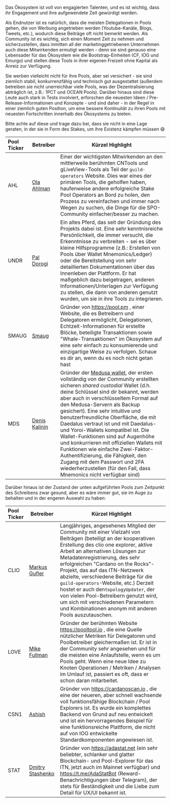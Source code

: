 Das Ökosystem ist voll von engagierten Talenten, und es ist wichtig, dass ihr Engagement und ihre aufgewendete Zeit gewürdigt werden.

Als Endnutzer ist es natürlich, dass die meisten Delegationen in Pools gehen, die von Werbung angetrieben werden (Youtube-Kanäle, Blogs, Tweets, etc.), wodurch diese Beiträge oft nicht bemerkt werden. Als Community ist es wichtig, sich einen Moment Zeit zu nehmen und sicherzustellen, dass inmitten all der marketinggetriebenen Unternehmen auch diese Mitwirkenden ermutigt werden - denn sie sind genauso eine Lebensader für das Ökosystem wie die Bootstrap-Einheiten (CF, IOG und Emurgo) und stellen diese Tools in ihrer eigenen Freizeit ohne Kapital als Anreiz zur Verfügung.

Sie werben vielleicht nicht für ihre Pools, aber sei versichert - sie sind ziemlich stabil, konkurrenzfähig und technisch gut ausgestattet (außerdem betreiben sie nicht unerreichbar viele Pools, was der Dezentralisierung abträglich ist, z.B.: 1PCT und OCEAN Pools). Darüber hinaus sind diese Leute auch stark in Tests involviert, erforschen die neuesten Ideen / Pre-Release-Informationen und Konzepte - und sind daher - in der Regel in einer ziemlich guten Position, um eine bessere Kontinuität zu ihren Pools mit neuesten Fortschritten innerhalb des Ökosystems zu bieten.

Bitte achte auf diese und trage dazu bei, dass sie nicht in eine Lage geraten, in der sie in Form des Stakes, um ihre Existenz kämpfen müssen :smile:

|Pool Ticker   |Betreiber         |Kürzel Highlight                                  |
|:-------------|------------------|-------------------------------------------------|
|AHL           |[Ola Ahlman]      |Einer der wichtigsten Mitwirkenden an den mittlerweile berühmten CNTools und gLiveView-Tools als Teil der `guild-operators` Website. Dies war eines der primären Tools, die geholfen haben, haufenweise andere erfolgreiche Stake Pool Operators an Bord zu holen, den Prozess zu vereinfachen und immer nach Wegen zu suchen, die Dinge für die SPO-Community einfacher/besser zu machen.|
|UNDR          |[Pal Dorogi]      |Ein altes Pferd, das seit der Gründung des Projekts dabei ist. Eine sehr kenntnisreiche Persönlichkeit, die immer versucht, die Erkenntnisse zu verbreiten - sei es über kleine Hilfsprogramme (z.B.: Erstellen von Pools über Wallet Mnemonics/Ledger) oder die Bereitstellung von sehr detaillierten Dokumentationen über das Innenleben der Plattform. Er hat maßgeblich dazu beigetragen, anderen Informationen/Unterlagen zur Verfügung zu stellen, die dann von anderen genutzt wurden, um sie in ihre Tools zu integrieren. |
|SMAUG         |[Smaug]           |Gründer von https://pool.pm , einer Website, die es Betreibern und Delegatoren ermöglicht, Delegationen, Echtzeit-Informationen für erstellte Blöcke, beteiligte Transaktionen sowie "Whale-Transaktionen" im Ökosystem auf eine sehr einfach zu konsumierende und einzigartige Weise zu verfolgen. Schaue es dir an, wenn du es noch nicht getan hast|
|MDS           |[Denis Kalinin]   |Gründer der [Medusa wallet](https://adawallet.io), der ersten vollständig von der Community erstellten sicheren *shared custodial* Wallet (d.h. deine Schlüssel sind dir bekannt, werden aber auch in verschlüsseltem Format auf den Medusa-Servern als Backup gesichert). Eine sehr intuitive und benutzerfreundliche Oberfläche, die mit Daedalus vertraut ist und mit Daedalus- und Yoroi-Wallets kompatibel ist. Die Wallet-Funktionen sind auf Augenhöhe und konkurrieren mit offiziellen Wallets mit Funktionen wie einfache Zwei-Faktor-Authentifizierung, die Fähigkeit, den Zugang mit dem Passwort und 2FA wiederherzustellen (für den Fall, dass Mnemonics nicht verfügbar sind)|


Darüber hinaus ist der Zustand der unten aufgeführten Pools zum Zeitpunkt des Schreibens zwar gesund, aber es wäre immer gut, sie im Auge zu behalten und in der engeren Auswahl zu haben:

|Pool Ticker   |Betreiber        |Kürzel Highlight                                  |
|:-------------|------------------|-------------------------------------------------|
|CLIO          |[Markus Gufler]   |Langjähriges, angesehenes Mitglied der Community mit einer Vielzahl von Beiträgen (beteiligt an der kooperativen Erstellung des clio one explorer, aktive Arbeit an alternativen Lösungen zur Metadatenregistrierung, des sehr erfolgreichen "Cardano on the Rocks"-Projekt, das auf das ITN-Netzwerk abzielte, verschiedene Beiträge für die `guild-operators`-Website, etc.) Derzeit hostet er auch den`topologyUpdater`, der von vielen Pool-Betreibern genutzt wird, um sich mit verschiedenen Parametern und Kombinationen anonym mit anderen Pools auszutauschen.|
|LOVE          |[Mike Fullman]    |Gründer der berühmten Website https://pooltool.io , die eine Quelle nützlicher Metriken für Delegatoren und Poolbetreiber gleichermaßen ist. Er ist in der Community sehr angesehen und für die meisten eine Anlaufstelle, wenn es um Pools geht. Wenn eine neue Idee zu Knoten Operationen / Metriken / Analysen im Umlauf ist, passiert es oft, dass er schon daran mitarbeitet. |
|CSN1          |[Ashish]          |Gründer von https://cardanoscan.io , die eine der neueren, aber schnell wachsende voll funktionsfähige Blockchain / Pool Explorers ist. Es wurde ein komplettes Backend von Grund auf neu entwickelt und ist ein hervorragendes Beispiel für eine funktionsreiche Plattform, die nicht auf von IOG entwickelte Standardkomponenten angewiesen ist.|
|STAT          |[Dmitry Stashenko]|Gründer von https://adastat.net (ein sehr beliebter, schlanker und glatter Blockchain- und Pool-Explorer für das ITN, jetzt auch im Mainnet verfügbar) und https://t.me/AdaStatBot (Reward-Benachrichtigungen über Telegram), der stets für Beständigkeit und die Liebe zum Detail für UX/UI bekannt ist.|

[Mike Fullman]: https://t.me/papacarp
[Ashish]: https://t.me/blStitch
[Markus Gufler]: https://t.me/gufmar
[Pal Dorogi]: https://t.me/iilap
[Ola Ahlman]: https://t.me/olaahlman
[Smaug]: https://t.me/SmaugPool
[Dmitry Stashenko]: https://t.me/dmitry_stas
[Denis Kalinin]: https://t.me/Fell_x27
